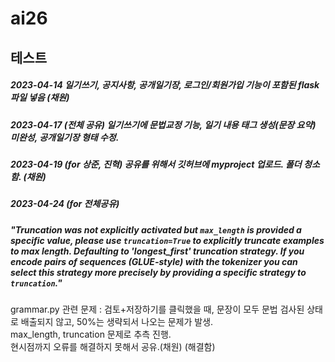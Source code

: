 # ai26

## 테스트

##### 2023-04-14 일기쓰기, 공지사항, 공개일기장, 로그인/회원가입 기능이 포함된 flask 파일 넣음 (채원)
##### 2023-04-17 (전체 공유) 일기쓰기에 문법교정 기능, 일기 내용 태그 생성(문장 요약) 미완성, 공개일기장 형태 수정. 
##### 2023-04-19 (for 상준, 진혁) 공유를 위해서 깃허브에 myproject 업로드. 폴더 청소함. (채원)
##### 2023-04-24 (for 전체공유) 
##### "Truncation was not explicitly activated but `max_length` is provided a specific value, please use `truncation=True` to explicitly truncate examples to max length. Defaulting to 'longest_first' truncation strategy. If you encode pairs of sequences (GLUE-style) with the tokenizer you can select this strategy more precisely by providing a specific strategy to `truncation`." <br>
grammar.py 관련 문제 : 검토+저장하기를 클릭했을 때, 문장이 모두 문법 검사된 상태로 배출되지 않고, 50%는 생략되서 나오는 문제가 발생. <br>
max_length, truncation 문제로 추측 진행. <br>
현시점까지 오류를 해결하지 못해서 공유.(채원) (해결함)
